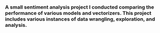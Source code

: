 ### A small sentiment analysis project I conducted comparing the performance of various models and vectorizers. This project includes various instances of data wrangling, exploration, and analysis.
